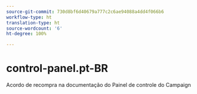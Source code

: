 ```yaml
---
source-git-commit: 730d8bf6d40679a777c2c6ae94088a4dd4f066b6
workflow-type: ht
translation-type: ht
source-wordcount: '6'
ht-degree: 100%

---
```

# control-panel.pt-BR

Acordo de recompra na documentação do Painel de controle do Campaign
